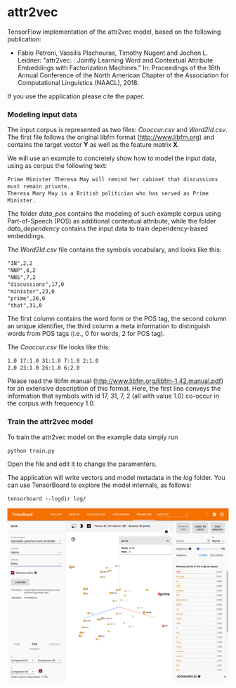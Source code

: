 # attr2vec


TensorFlow implementation of the attr2vec model, based on the following publication:

- Fabio Petroni, Vassilis Plachouras, Timothy Nugent and Jochen L. Leidner: "attr2vec: : Jointly Learning Word and Contextual Attribute Embeddings with Factorization Machines." In: Proceedings of the 16th Annual Conference of the North American Chapter of the Association for Computational Linguistics (NAACL), 2018.

If you use the application please cite the paper.



### Modeling input data

The input corpus is represented as two files: *Cooccur.csv* and *Word2Id.csv*. 
The first file follows the original libfm format (http://www.libfm.org) and contains the target vector **Y** as well as the feature matrix **X**.


We will use an example to concretely show how to model the input data, using as corpus the following text:

```
Prime Minister Theresa May will remind her cabinet that discussions must remain private. 
Theresa Mary May is a British politician who has served as Prime Minister.
```

The folder *data_pos* contains the modeling of such example corpus using Part-of-Speech (POS) as additional contextual attribute, while the folder *data_dependency* contains the input data to train dependency-based embeddings.

The *Word2Id.csv* file contains the symbols vocabulary, and looks like this:
```
"IN",2,2
"NNP",6,2
"NNS",7,2
"discussions",17,0
"minister",23,0
"prime",26,0
"that",31,0
```
The first column contains the word form or the POS tag, the second column an unique identifier, the third column a meta information to distinguish words from POS tags (i.e., 0 for words, 2 for POS tag).


The *Cooccur.csv* file looks like this:

```
1.0 17:1.0 31:1.0 7:1.0 2:1.0
2.0 23:1.0 26:1.0 6:2.0
```
Please read the libfm manual (http://www.libfm.org/libfm-1.42.manual.pdf) for an extensive description of this format. Here, the first line conveys the information that symbols with id 17, 31, 7, 2 (all with value 1.0) co-occur in the corpus with frequency 1.0.

### Train the attr2vec model

To train the attr2vec model on the example data simply run
```{r, engine='bash', count_lines}
python train.py
```
Open the file and edit it to change the paramenters.

The application will write vectors and model metadata in the *log* folder.
You can use TensorBoard to explore the model internals, as follows:

```{r, engine='bash', count_lines}
tensorboard --logdir log/
```

![TensorBoard](screenshots/tensorboard2.png?raw=true "TensorBoard")